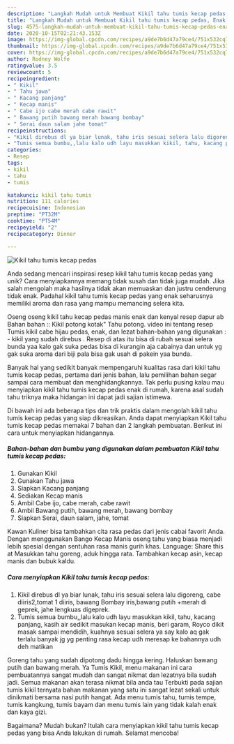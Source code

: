 ```yaml
---
description: "Langkah Mudah untuk Membuat Kikil tahu tumis kecap pedas, Enak Banget"
title: "Langkah Mudah untuk Membuat Kikil tahu tumis kecap pedas, Enak Banget"
slug: 4575-langkah-mudah-untuk-membuat-kikil-tahu-tumis-kecap-pedas-enak-banget
date: 2020-10-15T02:21:43.153Z
image: https://img-global.cpcdn.com/recipes/a9de7b6d47a79ce4/751x532cq70/kikil-tahu-tumis-kecap-pedas-foto-resep-utama.jpg
thumbnail: https://img-global.cpcdn.com/recipes/a9de7b6d47a79ce4/751x532cq70/kikil-tahu-tumis-kecap-pedas-foto-resep-utama.jpg
cover: https://img-global.cpcdn.com/recipes/a9de7b6d47a79ce4/751x532cq70/kikil-tahu-tumis-kecap-pedas-foto-resep-utama.jpg
author: Rodney Wolfe
ratingvalue: 3.5
reviewcount: 5
recipeingredient:
- " Kikil"
- " Tahu jawa"
- " Kacang panjang"
- " Kecap manis"
- " Cabe ijo cabe merah cabe rawit"
- " Bawang putih bawang merah bawang bombay"
- " Serai daun salam jahe tomat"
recipeinstructions:
- "Kikil direbus dl ya biar lunak, tahu iris sesuai selera lalu digoreng, cabe diiris2,tomat 1 diiris, bawang Bombay iris,bawang putih +merah di geprek, jahe lengkuas digeprek."
- "Tumis semua bumbu,,lalu kalo udh layu masukkan kikil, tahu, kacang panjang, kasih air sedikit masukan kecap manis, beri garam, Royco dikit masak sampai mendidih, kuahnya sesuai selera ya say kalo aq gak terlalu banyak jg yg penting rasa kecap udh meresap ke bahannya udh deh matikan"
categories:
- Resep
tags:
- kikil
- tahu
- tumis

katakunci: kikil tahu tumis 
nutrition: 111 calories
recipecuisine: Indonesian
preptime: "PT32M"
cooktime: "PT54M"
recipeyield: "2"
recipecategory: Dinner

---
```



![Kikil tahu tumis kecap pedas](https://img-global.cpcdn.com/recipes/a9de7b6d47a79ce4/751x532cq70/kikil-tahu-tumis-kecap-pedas-foto-resep-utama.jpg)

Anda sedang mencari inspirasi resep kikil tahu tumis kecap pedas yang unik? Cara menyiapkannya memang tidak susah dan tidak juga mudah. Jika salah mengolah maka hasilnya tidak akan memuaskan dan justru cenderung tidak enak. Padahal kikil tahu tumis kecap pedas yang enak seharusnya memiliki aroma dan rasa yang mampu memancing selera kita.

Oseng oseng kikil tahu kecap pedas manis enak dan kenyal resep dapur ab Bahan bahan :: Kikil potong kotak&#34; Tahu potong. video ini tentang resep Tumis kikil cabe hijau pedas, enak, dan lezat bahan-bahan yang digunakan : - kikil yang sudah direbus . Resep di atas itu bisa di rubah sesuai selera bunda yaa kalo gak suka pedas bisa di kurangin aja cabainya dan untuk yg gak suka aroma dari biji pala bisa gak usah di pakein yaa bunda.

Banyak hal yang sedikit banyak mempengaruhi kualitas rasa dari kikil tahu tumis kecap pedas, pertama dari jenis bahan, lalu pemilihan bahan segar sampai cara membuat dan menghidangkannya. Tak perlu pusing kalau mau menyiapkan kikil tahu tumis kecap pedas enak di rumah, karena asal sudah tahu triknya maka hidangan ini dapat jadi sajian istimewa.


Di bawah ini ada beberapa tips dan trik praktis dalam mengolah kikil tahu tumis kecap pedas yang siap dikreasikan. Anda dapat menyiapkan Kikil tahu tumis kecap pedas memakai 7 bahan dan 2 langkah pembuatan. Berikut ini cara untuk menyiapkan hidangannya.

<!--inarticleads1-->

##### Bahan-bahan dan bumbu yang digunakan dalam pembuatan Kikil tahu tumis kecap pedas:

1. Gunakan  Kikil
1. Gunakan  Tahu jawa
1. Siapkan  Kacang panjang
1. Sediakan  Kecap manis
1. Ambil  Cabe ijo, cabe merah, cabe rawit
1. Ambil  Bawang putih, bawang merah, bawang bombay
1. Siapkan  Serai, daun salam, jahe, tomat


Kawan Kuliner bisa tambahkan cita rasa pedas dari jenis cabai favorit Anda. Dengan menggunakan Bango Kecap Manis oseng tahu yang biasa menjadi lebih spesial dengan sentuhan rasa manis gurih khas. Language: Share this at Masukkan tahu goreng, aduk hingga rata. Tambahkan kecap asin, kecap manis dan bubuk kaldu. 

<!--inarticleads2-->

##### Cara menyiapkan Kikil tahu tumis kecap pedas:

1. Kikil direbus dl ya biar lunak, tahu iris sesuai selera lalu digoreng, cabe diiris2,tomat 1 diiris, bawang Bombay iris,bawang putih +merah di geprek, jahe lengkuas digeprek.
1. Tumis semua bumbu,,lalu kalo udh layu masukkan kikil, tahu, kacang panjang, kasih air sedikit masukan kecap manis, beri garam, Royco dikit masak sampai mendidih, kuahnya sesuai selera ya say kalo aq gak terlalu banyak jg yg penting rasa kecap udh meresap ke bahannya udh deh matikan


Goreng tahu yang sudah dipotong dadu hingga kering. Haluskan bawang putih dan bawang merah. Ya Tumis Kikil, menu makanan ini cara pembuatannya sangat mudah dan sangat nikmat dan lezatnya bila sudah jadi. Semua makanan akan terasa nikmat bila anda tau Terbukti pada sajian tumis kikil ternyata bahan makanan yang satu ini sangat lezat sekali untuk dinikmati bersama nasi putih hangat. Ada menu tumis tahu, tumis tempe, tumis kangkung, tumis bayam dan menu tumis lain yang tidak kalah enak dan kaya gizi. 

Bagaimana? Mudah bukan? Itulah cara menyiapkan kikil tahu tumis kecap pedas yang bisa Anda lakukan di rumah. Selamat mencoba!
